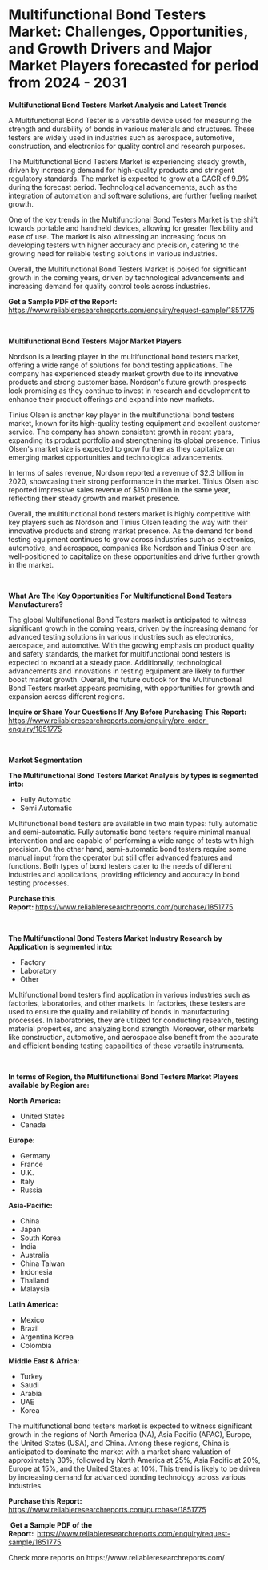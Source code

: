 <p><h1>Multifunctional Bond Testers Market: Challenges, Opportunities, and Growth Drivers and Major Market Players forecasted for period from 2024 - 2031</h1></p><p><strong>Multifunctional Bond Testers Market Analysis and Latest Trends</strong></p>
<p><p>A Multifunctional Bond Tester is a versatile device used for measuring the strength and durability of bonds in various materials and structures. These testers are widely used in industries such as aerospace, automotive, construction, and electronics for quality control and research purposes.</p><p>The Multifunctional Bond Testers Market is experiencing steady growth, driven by increasing demand for high-quality products and stringent regulatory standards. The market is expected to grow at a CAGR of 9.9% during the forecast period. Technological advancements, such as the integration of automation and software solutions, are further fueling market growth.</p><p>One of the key trends in the Multifunctional Bond Testers Market is the shift towards portable and handheld devices, allowing for greater flexibility and ease of use. The market is also witnessing an increasing focus on developing testers with higher accuracy and precision, catering to the growing need for reliable testing solutions in various industries.</p><p>Overall, the Multifunctional Bond Testers Market is poised for significant growth in the coming years, driven by technological advancements and increasing demand for quality control tools across industries.</p></p>
<p><strong>Get a Sample PDF of the Report:&nbsp;</strong> <a href="https://www.reliableresearchreports.com/enquiry/request-sample/1851775">https://www.reliableresearchreports.com/enquiry/request-sample/1851775</a></p>
<p>&nbsp;</p>
<p><strong>Multifunctional Bond Testers Major Market Players</strong></p>
<p><p>Nordson is a leading player in the multifunctional bond testers market, offering a wide range of solutions for bond testing applications. The company has experienced steady market growth due to its innovative products and strong customer base. Nordson's future growth prospects look promising as they continue to invest in research and development to enhance their product offerings and expand into new markets.</p><p>Tinius Olsen is another key player in the multifunctional bond testers market, known for its high-quality testing equipment and excellent customer service. The company has shown consistent growth in recent years, expanding its product portfolio and strengthening its global presence. Tinius Olsen's market size is expected to grow further as they capitalize on emerging market opportunities and technological advancements.</p><p>In terms of sales revenue, Nordson reported a revenue of $2.3 billion in 2020, showcasing their strong performance in the market. Tinius Olsen also reported impressive sales revenue of $150 million in the same year, reflecting their steady growth and market presence.</p><p>Overall, the multifunctional bond testers market is highly competitive with key players such as Nordson and Tinius Olsen leading the way with their innovative products and strong market presence. As the demand for bond testing equipment continues to grow across industries such as electronics, automotive, and aerospace, companies like Nordson and Tinius Olsen are well-positioned to capitalize on these opportunities and drive further growth in the market.</p></p>
<p>&nbsp;</p>
<p><strong>What Are The Key Opportunities For Multifunctional Bond Testers Manufacturers?</strong></p>
<p><p>The global Multifunctional Bond Testers market is anticipated to witness significant growth in the coming years, driven by the increasing demand for advanced testing solutions in various industries such as electronics, aerospace, and automotive. With the growing emphasis on product quality and safety standards, the market for multifunctional bond testers is expected to expand at a steady pace. Additionally, technological advancements and innovations in testing equipment are likely to further boost market growth. Overall, the future outlook for the Multifunctional Bond Testers market appears promising, with opportunities for growth and expansion across different regions.</p></p>
<p><strong>Inquire or Share Your Questions If Any Before Purchasing This Report:</strong> <a href="https://www.reliableresearchreports.com/enquiry/pre-order-enquiry/1851775">https://www.reliableresearchreports.com/enquiry/pre-order-enquiry/1851775</a></p>
<p>&nbsp;</p>
<p><strong>Market Segmentation</strong></p>
<p><strong>The Multifunctional Bond Testers Market Analysis by types is segmented into:</strong></p>
<p><ul><li>Fully Automatic</li><li>Semi Automatic</li></ul></p>
<p><p>Multifunctional bond testers are available in two main types: fully automatic and semi-automatic. Fully automatic bond testers require minimal manual intervention and are capable of performing a wide range of tests with high precision. On the other hand, semi-automatic bond testers require some manual input from the operator but still offer advanced features and functions. Both types of bond testers cater to the needs of different industries and applications, providing efficiency and accuracy in bond testing processes.</p></p>
<p><strong>Purchase this Report:&nbsp;</strong><a href="https://www.reliableresearchreports.com/purchase/1851775">https://www.reliableresearchreports.com/purchase/1851775</a></p>
<p>&nbsp;</p>
<p><strong>The Multifunctional Bond Testers Market Industry Research by Application is segmented into:</strong></p>
<p><ul><li>Factory</li><li>Laboratory</li><li>Other</li></ul></p>
<p><p>Multifunctional bond testers find application in various industries such as factories, laboratories, and other markets. In factories, these testers are used to ensure the quality and reliability of bonds in manufacturing processes. In laboratories, they are utilized for conducting research, testing material properties, and analyzing bond strength. Moreover, other markets like construction, automotive, and aerospace also benefit from the accurate and efficient bonding testing capabilities of these versatile instruments.</p></p>
<p>&nbsp;</p>
<p><strong>In terms of Region, the Multifunctional Bond Testers Market Players available by Region are:</strong></p>
<p>
    <p> <strong> North America: </strong>
        <ul>
            <li>United States</li>
            <li>Canada</li>
        </ul>
        </p> 
    <p> <strong> Europe: </strong>
        <ul>
            <li>Germany</li>
            <li>France</li>
            <li>U.K.</li>
            <li>Italy</li>
            <li>Russia</li>
        </ul>
        </p> 
    <p> <strong> Asia-Pacific: </strong>
        <ul>
            <li>China</li>
            <li>Japan</li>
            <li>South Korea</li>
            <li>India</li>
            <li>Australia</li>
            <li>China Taiwan</li>
            <li>Indonesia</li>
            <li>Thailand</li>
            <li>Malaysia</li>
        </ul>
        </p> 
    <p> <strong> Latin America: </strong>
        <ul>
            <li>Mexico</li>
            <li>Brazil</li>
            <li>Argentina Korea</li>
            <li>Colombia</li>
        </ul>
        </p> 
    <p> <strong> Middle East & Africa: </strong>
        <ul>
            <li>Turkey</li>
            <li>Saudi</li>
            <li>Arabia</li>
            <li>UAE</li>
            <li>Korea</li>
        </ul>
    </p>
    </p>
<p><p>The multifunctional bond testers market is expected to witness significant growth in the regions of North America (NA), Asia Pacific (APAC), Europe, the United States (USA), and China. Among these regions, China is anticipated to dominate the market with a market share valuation of approximately 30%, followed by North America at 25%, Asia Pacific at 20%, Europe at 15%, and the United States at 10%. This trend is likely to be driven by increasing demand for advanced bonding technology across various industries.</p></p>
<p><strong>Purchase this Report: </strong><a href="https://www.reliableresearchreports.com/purchase/1851775">https://www.reliableresearchreports.com/purchase/1851775</a></p>
<p>&nbsp;<strong>Get a Sample PDF of the Report:&nbsp;&nbsp;</strong><a href="https://www.reliableresearchreports.com/enquiry/request-sample/1851775">https://www.reliableresearchreports.com/enquiry/request-sample/1851775</a></p>
<p><strong></strong></p>
<p>Check more reports on https://www.reliableresearchreports.com/</p>